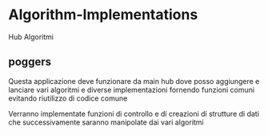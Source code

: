 # Algorithm-Implementations

Hub Algoritmi

## poggers

Questa applicazione deve funzionare da main hub dove posso aggiungere e lanciare vari algoritmi
e diverse implementazioni fornendo funzioni comuni evitando riutilizzo di codice comune 

Verranno implementate funzioni di controllo e di creazioni di strutture di dati che successivamente
saranno manipolate dai vari algoritmi